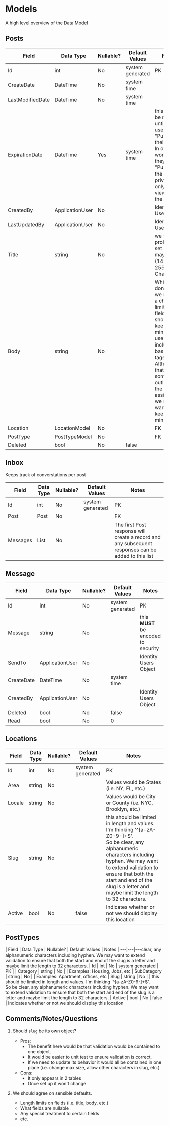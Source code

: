 # Models

A high level overview of the Data Model

## Posts

| Field | Data Type | Nullable? | Default Values | Notes
| ---|---|---|---|---|
| Id | int | No | system generated | PK |
| CreateDate | DateTime | No | system time | |
| LastModifiedDate | DateTime | No | system time | |
| ExpirationDate | DateTime | Yes | system time | this should be nullable until the user "Publishes" their Post. In other words, until they "Publish" the post is private and only viewable by the owner |
| CreatedBy | ApplicationUser | No | | Identity User Object |
| LastUpdatedBy | ApplicationUser | No | | Identity User Object |
| Title | string | No | | we should probably set a limit, maybe (140 or 255) Characters? |
| Body | string | No | | While I don't think we require a character limit on this field we should keep in mind that users may include basic html tags? Although that is not something outlined in the assignment we may just want to keep that in mind |
| Location | LocationModel | No | | FK |
| PostType | PostTypeModel | No | | FK |
| Deleted | bool | No | false | |

## Inbox

Keeps track of converstations per post

| Field | Data Type | Nullable? | Default Values | Notes
| ---|---|---|---|---|
| Id | int | No | system generated | PK |
| Post | Post | No | | FK |
| Messages | List<Message> | No | | The first Post response will create a record and any subsequent responses can be added to this list |

## Message

| Field | Data Type | Nullable? | Default Values | Notes
| ---|---|---|---|---|
| Id | int | No | system generated | PK |
| Message | string | No | | this **MUST** be encoded to security |
| SendTo | ApplicationUser | No | | Identity Users Object |
| CreateDate | DateTime | No | system time | |
| CreatedBy | ApplicationUser | No | | Identity Users Object |
| Deleted | bool | No | false | |
| Read | bool | No | 0 | |

## Locations

| Field | Data Type | Nullable? | Default Values | Notes
| ---|---|---|---|---|
| Id | int | No | system generated | PK |
| Area | string | No | | Values would be States (i.e. NY, FL, etc.)
| Locale | string | No | | Values would be City or County (i.e. NYC, Brooklyn, etc.)
| Slug | string | No | | this should be limited in length and values. I'm thinking '^[a-zA-Z0-9-]+$'. <br>So be clear, any alphanumeric characters including hyphen. We may want to extend validation to ensure that both the start and end of the slug is a letter and maybe limit the length to 32 characters.
| Active | bool | No | false | Indicates whether or not we should display this location

## PostTypes

| Field | Data Type | Nullable? | Default Values | Notes
| ---|---|---clear, any alphanumeric characters including hyphen. We may want to extend validation to ensure that both the start and end of the slug is a letter and maybe limit the length to 32 characters.
| Id | int | No | system generated | PK |
| Category | string | No | | Examples: Housing, Jobs, etc
| SubCategory | string | No | | Examples: Apartment, offices, etc
| Slug | string | No | | this should be limited in length and values. I'm thinking '^[a-zA-Z0-9-]+$'. <br>So be clear, any alphanumeric characters including hyphen. We may want to extend validation to ensure that both the start and end of the slug is a letter and maybe limit the length to 32 characters.
| Active | bool | No | false | Indicates whether or not we should display this location



## Comments/Notes/Questions

1. Should `slug` be its own object?
    - Pros:
        - The benefit here would be that validation would be contained to one object.
        - It would be easier to unit test to ensure validation is correct.
        - If we need to update its behavior it would all be contained in one place (i.e. change max size, allow other characters in slug, etc.)
    - Cons:
        - It only appears in 2 tables
        - Once set up it won't change

2. We should agree on sensible defaults. 
    - Length limits on fields (i.e. title, body, etc.)
    - What fields are nullable
    - Any special treatment to certain fields
    - etc.
